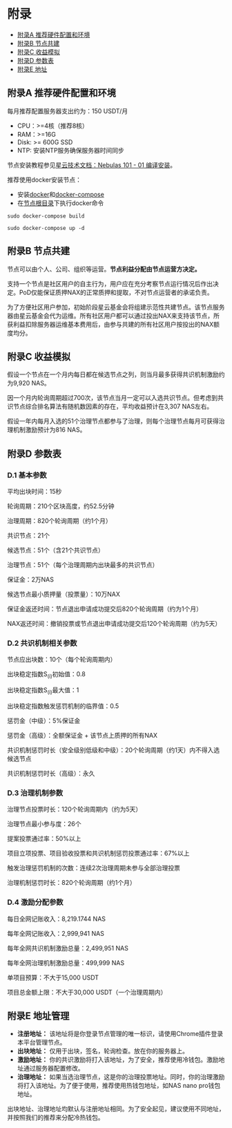 # 附录


* [附录A 推荐硬件配置和环境](#a)
* [附录B 节点共建](#b)
* [附录C 收益模拟](#c)
* [附录D 参数表](#d)
* [附录E 地址](#e)



## 附录A 推荐硬件配置和环境

每月推荐配置服务器支出约为：150 USDT/月



*   CPU：>=4核（推荐8核）
*   RAM：>=16G
*   Disk: >= 600G SSD
*   NTP: 安装NTP服务确保服务器时间同步

节点安装教程参见[星云技术文档：Nebulas 101 - 01 编译安装](../go-nebulas/tutorials/01-installation.md)。

推荐使用docker安装节点：


*   安装[docker](https://docs.docker.com/get-started/)和[docker-compose](https://docs.docker.com/compose/install/)
*   在[节点根目录](https://github.com/nebulasio/go-nebulas)下执行docker命令

```
sudo docker-compose build

sudo docker-compose up -d

```



## 附录B 节点共建

节点可以由个人、公司、组织等运营。**节点利益分配由节点运营方决定。**

支持一个节点是社区用户的自主行为，用户应在充分考察节点运行情况后作出决定。PoD仅能保证质押NAX的正常质押和提取，不对节点运营者的承诺负责。

为了方便社区用户参加，初始阶段星云基金会将组建示范性共建节点。该节点服务器由星云基金会代为运维。所有社区用户都可以通过投出NAX来支持该节点，所获利益扣除服务器运维基本费用后，由参与共建的所有社区用户按投出的NAX额度均分。  


## 附录C 收益模拟

假设一个节点在一个月内每日都在候选节点之列，则当月最多获得共识机制激励约为9,920 NAS。

因一个月内轮询周期超过700次，该节点当月一定可以入选共识节点。但考虑到共识节点综合排名算法有随机数因素的存在，平均收益预计在3,307 NAS左右。

假设一年内每月入选的51个治理节点都参与了治理，则每个治理节点每月可获得治理机制激励预计为816 NAS。



## 附录D 参数表


### D.1 基本参数

平均出块时间：15秒

轮询周期：210个区块高度，约52.5分钟

治理周期：820个轮询周期（约1个月）

共识节点：21个

候选节点：51个（含21个共识节点）

治理节点：51个（每个治理周期内出块最多的共识节点）

保证金：2万NAS

候选节点最小质押量（投票量）：10万NAX

保证金返还时间：节点退出申请成功提交后820个轮询周期（约为1个月）

NAX返还时间：撤销投票或节点退出申请成功提交后120个轮询周期（约为5天）


### D.2 共识机制相关参数

节点应出块数：10个（每个轮询周期内）

出块稳定指数S<sub>(i)</sub>初始值：0.8

出块稳定指数S<sub>(i)</sub>最大值：1

出块稳定指数触发惩罚机制的临界值：0.5

惩罚金（中级）：5%保证金

惩罚金（高级）：全额保证金 + 该节点上质押的所有NAX

共识机制惩罚时长（安全级别低级和中级）：20个轮询周期（约1天）内不得入选候选节点

共识机制惩罚时长（高级）：永久


### D.3 治理机制参数

治理节点投票时长：120个轮询周期内（约为5天）

治理节点最小参与度：26个

提案投票通过率：50%以上

项目立项投票、项目验收投票和共识机制惩罚投票通过率：67%以上

触发治理惩罚机制的次数：连续2次治理周期未参与全部治理投票

治理机制惩罚时长：820个轮询周期（约1个月）


### D.4 激励分配参数

每日全网记账收入：8,219.1744 NAS

每年全网记账收入：2,999,941 NAS

每年全网共识机制激励总量：2,499,951 NAS

每年全网治理机制激励总量：499,999 NAS

单项目预算：不大于15,000 USDT

项目总金额上限：不大于30,000 USDT（一个治理周期内）


## 附录E 地址管理

* **注册地址：** 该地址将是你登录节点管理的唯一标识，请使用Chrome插件登录本平台管理节点。
* **出块地址：** 仅用于出块，签名，轮询检查。放在你的服务器上。
* **激励地址：** 你的共识激励将打入该地址，为了安全，推荐使用冷钱包。激励地址通过服务器配置修改。
* **治理地址：** 如果当选治理节点，这是你的治理投票地址。同时，你的治理激励将打入该地址。为了便于使用，推荐使用热钱包地址，如NAS nano pro钱包地址。

出块地址、治理地址均默认与注册地址相同。为了安全起见，建议使用不同地址，并按照我们的推荐来分配冷热钱包。

